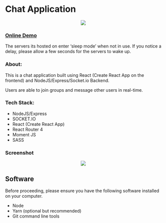 # Chat Application

<p align="center">
    <img src="http://git-assets.react-starter-kit.com/logo.png">  
</p>

### [Online Demo](https://react-chatapp-frontend.herokuapp.com)

The servers its hosted on enter ‘sleep mode’ when not in use. If you notice a delay, please allow a few seconds for the servers to wake up.


### About:

This is a chat application built using React (Create React App on the frontend) and NodeJS/Express/Socket.io Backend.

Users are able to join groups and message other users in real-time.

### Tech Stack:

* NodeJS/Express
* SOCKET.IO
* React (Create React App)
* React Router 4
* Moment JS
* SASS

### Screenshot

<p align="center">
    <img src="http://git-assets.react-starter-kit.com/react_chat_app.png">  
</p>

## Software

Before proceeding, please ensure you have the following software installed on your computer.

* Node
* Yarn (optional but recommended)
* Git command line tools
